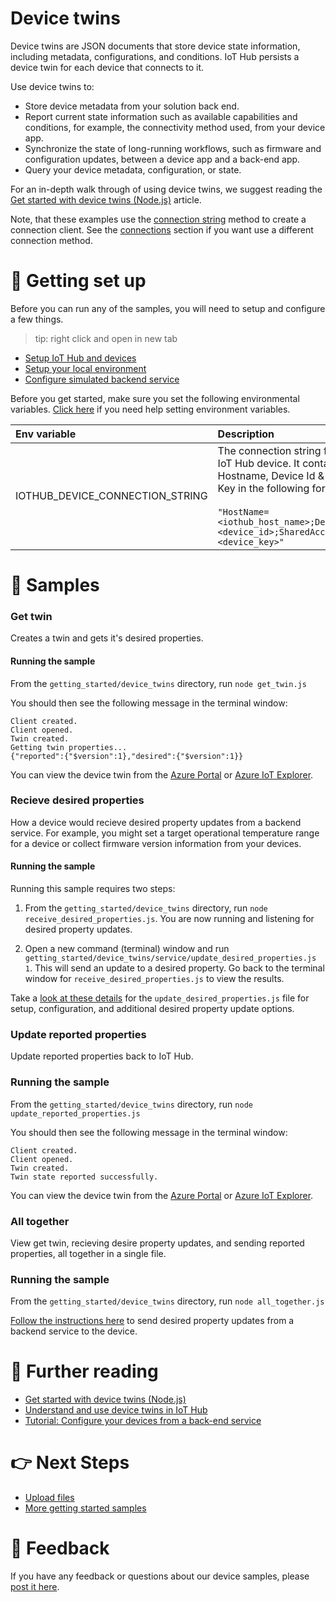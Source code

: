 # Device twins

Device twins are JSON documents that store device state information, including metadata, configurations, and conditions. IoT Hub persists a device twin for each device that connects to it.

Use device twins to:

- Store device metadata from your solution back end.
- Report current state information such as available capabilities and conditions, for example, the connectivity method used, from your device app.
- Synchronize the state of long-running workflows, such as firmware and configuration updates, between a device app and a back-end app.
- Query your device metadata, configuration, or state.

For an in-depth walk through of using device twins, we suggest reading the [Get started with device twins (Node.js)](https://docs.microsoft.com/en-us/azure/iot-hub/iot-hub-node-node-twin-getstarted) article.

Note, that these examples use the [connection string](../connections/connection_string.js) method to create a connection client. See the [connections](../connections) section if you want use a different connection method.

# 🦉 Getting set up

Before you can run any of the samples, you will need to setup and configure a few things.

> tip: right click and open in new tab

- [Setup IoT Hub and devices](../../../doc/devicesamples/iot-hub-prerequisites.md)
- [Setup your local environment](../../../doc/devicesamples/dev-environment.md)
- [Configure simulated backend service](./service)

Before you get started, make sure you set the following environmental variables. [Click here](../../../doc/devicesamples/setting-env-variables.md) if you need help setting environment variables.

| Env variable                    | Description                                                                                                                                                                                                         |
| :------------------------------ | :------------------------------------------------------------------------------------------------------------------------------------------------------------------------------------------------------------------ |
| IOTHUB_DEVICE_CONNECTION_STRING | The connection string for your IoT Hub device. It contains the Hostname, Device Id & Device Key in the following format:<br/><br/>`"HostName=<iothub_host_name>;DeviceId=<device_id>;SharedAccessKey=<device_key>"` |

# 🌟 Samples

### Get twin

Creates a twin and gets it's desired properties.

#### Running the sample

From the `getting_started/device_twins` directory, run `node get_twin.js`

You should then see the following message in the terminal window:

```text
Client created.
Client opened.
Twin created.
Getting twin properties...
{"reported":{"$version":1},"desired":{"$version":1}}
```

You can view the device twin from the [Azure Portal](../../../doc/devicesamples/device-twin-with-azure-portal.md) or [Azure IoT Explorer]((../../../doc/devicesamples/device-twin-with-iot-explorer.md)).

### Recieve desired properties

How a device would recieve desired property updates from a backend service. For example, you might set a target operational temperature range for a device or collect firmware version information from your devices.

#### Running the sample

Running this sample requires two steps:

1. From the `getting_started/device_twins` directory, run `node receive_desired_properties.js`. You are now running and listening for desired property updates.

2. Open a new command (terminal) window and run `getting_started/device_twins/service/update_desired_properties.js 1`. This will send an update to a desired property. Go back to the terminal window for `receive_desired_properties.js` to view the results.

Take a [look at these details](./service) for the `update_desired_properties.js` file for setup, configuration, and additional desired property update options.

### Update reported properties

Update reported properties back to IoT Hub.

### Running the sample

From the `getting_started/device_twins` directory, run `node update_reported_properties.js`

You should then see the following message in the terminal window:

```text
Client created.
Client opened.
Twin created.
Twin state reported successfully.
```
You can view the device twin from the [Azure Portal](../../../doc/devicesamples/device-twin-with-azure-portal.md) or [Azure IoT Explorer]((../../../doc/devicesamples/device-twin-with-iot-explorer.md)).

### All together

View get twin, recieving desire property updates, and sending reported properties, all together in a single file.

### Running the sample

From the `getting_started/device_twins` directory, run `node all_together.js`

[Follow the instructions here](./service) to send desired property updates from a backend service to the device.

# 📖 Further reading

- [Get started with device twins (Node.js)](https://docs.microsoft.com/en-us/azure/iot-hub/iot-hub-node-node-twin-getstarted)
- [Understand and use device twins in IoT Hub](https://docs.microsoft.com/en-us/azure/iot-hub/iot-hub-devguide-device-twins)
- [Tutorial: Configure your devices from a back-end service](https://docs.microsoft.com/en-us/azure/iot-hub/tutorial-device-twins)

# 👉 Next Steps

- [Upload files](../upload_files)
- [More getting started samples](../../)

# 💬 Feedback

If you have any feedback or questions about our device samples, please [post it here](https://github.com/Azure/azure-iot-sdk-node/discussions/1042).